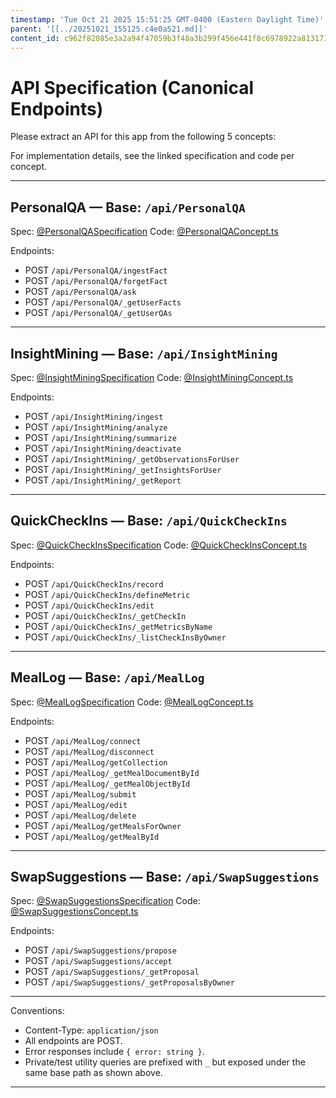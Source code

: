 ```yaml
---
timestamp: 'Tue Oct 21 2025 15:51:25 GMT-0400 (Eastern Daylight Time)'
parent: '[[../20251021_155125.c4e0a521.md]]'
content_id: c962f82085e3a2a94f47059b3f48a3b299f456e441f8c6978922a813171c470b
---
```


# API Specification (Canonical Endpoints)

Please extract an API for this app from the following 5 concepts:

For implementation details, see the linked specification and code per concept.

***

## PersonalQA — Base: `/api/PersonalQA`

Spec: [@PersonalQASpecification](/src/concepts/PersonalQA/PersonalQASpecification.md)
Code: [@PersonalQAConcept.ts](/src/concepts/PersonalQA/PersonalQAConcept.ts)

Endpoints:

* POST `/api/PersonalQA/ingestFact`
* POST `/api/PersonalQA/forgetFact`
* POST `/api/PersonalQA/ask`
* POST `/api/PersonalQA/_getUserFacts`
* POST `/api/PersonalQA/_getUserQAs`

***

## InsightMining — Base: `/api/InsightMining`

Spec: [@InsightMiningSpecification](/src/concepts/InsightMining/InsightMiningSpecification.md)
Code: [@InsightMiningConcept.ts](/src/concepts/InsightMining/InsightMiningConcept.ts)

Endpoints:

* POST `/api/InsightMining/ingest`
* POST `/api/InsightMining/analyze`
* POST `/api/InsightMining/summarize`
* POST `/api/InsightMining/deactivate`
* POST `/api/InsightMining/_getObservationsForUser`
* POST `/api/InsightMining/_getInsightsForUser`
* POST `/api/InsightMining/_getReport`

***

## QuickCheckIns — Base: `/api/QuickCheckIns`

Spec: [@QuickCheckInsSpecification](/src/concepts/QuickCheckIns/QuickCheckInsSpecification.md)
Code: [@QuickCheckInsConcept.ts](/src/concepts/QuickCheckIns/QuickCheckInsConcept.ts)

Endpoints:

* POST `/api/QuickCheckIns/record`
* POST `/api/QuickCheckIns/defineMetric`
* POST `/api/QuickCheckIns/edit`
* POST `/api/QuickCheckIns/_getCheckIn`
* POST `/api/QuickCheckIns/_getMetricsByName`
* POST `/api/QuickCheckIns/_listCheckInsByOwner`

***

## MealLog — Base: `/api/MealLog`

Spec: [@MealLogSpecification](/src/concepts/MealLog/MealLogSpecification.md)
Code: [@MealLogConcept.ts](/src/concepts/MealLog/MealLogConcept.ts)

Endpoints:

* POST `/api/MealLog/connect`
* POST `/api/MealLog/disconnect`
* POST `/api/MealLog/getCollection`
* POST `/api/MealLog/_getMealDocumentById`
* POST `/api/MealLog/_getMealObjectById`
* POST `/api/MealLog/submit`
* POST `/api/MealLog/edit`
* POST `/api/MealLog/delete`
* POST `/api/MealLog/getMealsForOwner`
* POST `/api/MealLog/getMealById`

***

## SwapSuggestions — Base: `/api/SwapSuggestions`

Spec: [@SwapSuggestionsSpecification](/src/concepts/SwapSuggestions/SwapSuggestionsSpecification.md)
Code: [@SwapSuggestionsConcept.ts](/src/concepts/SwapSuggestions/SwapSuggestionsConcept.ts)

Endpoints:

* POST `/api/SwapSuggestions/propose`
* POST `/api/SwapSuggestions/accept`
* POST `/api/SwapSuggestions/_getProposal`
* POST `/api/SwapSuggestions/_getProposalsByOwner`

***

Conventions:

* Content-Type: `application/json`
* All endpoints are POST.
* Error responses include `{ error: string }`.
* Private/test utility queries are prefixed with `_` but exposed under the same base path as shown above.

***
